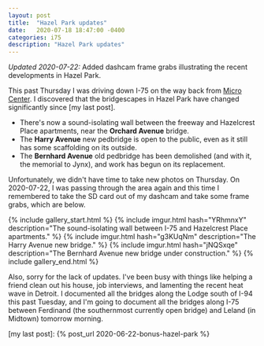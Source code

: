 ```yaml
---
layout: post
title:  "Hazel Park updates"
date:   2020-07-18 18:47:00 -0400
categories: i75
description: "Hazel Park updates"
---
```


*Updated 2020-07-22:* Added dashcam frame grabs illustrating the recent 
developments in Hazel Park.

This past Thursday I was driving down I-75 on the way back from [Micro Center].
I discovered that the bridgescapes in Hazel Park have changed significantly since 
[my last post]. 

 * There's now a sound-isolating wall between the freeway and Hazelcrest Place 
   apartments, near the **Orchard Avenue** bridge.
 * The **Harry Avenue** new pedbridge is open to the public, even as it still 
   has some scaffolding on its outside.
 * The **Bernhard Avenue** old pedbridge has been demolished (and with it, the 
   memorial to Jynx), and work has begun on its replacement.

Unfortunately, we didn't have time to take new photos on Thursday. On 2020-07-22, 
I was passing through the area again and this time I remembered to take the SD 
card out of my dashcam and take some frame grabs, which are below.

{% include gallery_start.html %}
{% include imgur.html 
  hash="YRhmnxY" 
  description="The sound-isolating wall between I-75 and Hazelcrest Place apartments." %}
{% include imgur.html 
  hash="g3KUqNm" 
  description="The Harry Avenue new bridge." %}
{% include imgur.html 
  hash="jNQSxqe" 
  description="The Bernhard Avenue new bridge under construction." %}
{% include gallery_end.html %}

Also, sorry for the lack of updates. I've been busy with things like helping a 
friend clean out his house, job interviews, and lamenting the recent heat wave 
in Detroit. I documented all the bridges along the Lodge south of I-94 this past 
Tuesday, and I'm going to document all the bridges along I-75 between Ferdinand
(the southernmost currently open bridge) and Leland (in Midtown) tomorrow morning.

[Micro Center]: https://www.microcenter.com/site/stores/madison-heights.aspx
[my last post]: {% post_url 2020-06-22-bonus-hazel-park %}
